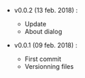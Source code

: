 - v0.0.2 (13 feb. 2018) : 
  - Update
  - About dialog

- v0.0.1 (09 feb. 2018) :
  - First commit
  - Versionning files

